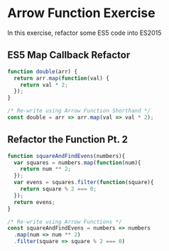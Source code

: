 # Arrow Function Exercise

In this exercise, refactor some ES5 code into ES2015

## ES5 Map Callback Refactor

``` js
function double(arr) {
  return arr.map(function(val) {
    return val * 2;
  });
}

/* Re-write using Arrow Function Shorthand */
const double = arr => arr.map(val => val * 2);

```

## Refactor the Function Pt. 2

``` js
function squareAndFindEvens(numbers){
  var squares = numbers.map(function(num){
    return num ** 2;
  });
  var evens = squares.filter(function(square){
    return square % 2 === 0;
  });
  return evens;
}

/* Re-write using Arrow Functions */
const squareAndFindEvens = numbers => numbers
  .map(num => num ** 2)
  .filter(square => square % 2 === 0)
```
